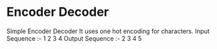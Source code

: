 # Encoder Decoder
Simple Encoder Decoder
It uses one hot encoding for characters.
Input Sequence :- 1 2 3 4
Output Sequence :- 2 3 4 5
